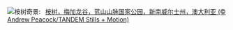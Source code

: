 ![](https://www.bing.com/th?id=OHR.EucalyptusForest_ZH-CN3052498076_UHD.jpg&w=1000)桉树奇景:&nbsp;&ensp;[桉树，梅加龙谷，蓝山山脉国家公园，新南威尔士州，澳大利亚 (© Andrew Peacock/TANDEM Stills + Motion)](https://www.bing.com/th?id=OHR.EucalyptusForest_ZH-CN3052498076_UHD.jpg)
<br><br/>
